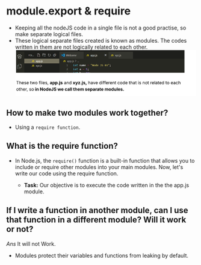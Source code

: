 # module.export & require

- Keeping all the nodeJS code in a single file is not a good practise, so make separate logical files.
- These logical separate files created is known as modules. The codes written in them are not logically related to each other.
  ![alt text](./image.png)

## How to make two modules work together?

- Using a `require function`.

## What is the require function?

- In Node.js, the `require()` function is a built-in function that allows you to include or require other modules into your main modules. Now, let's write our code using the require function.

  - **Task:** Our objective is to execute the code written in the the app.js module.

## If I write a function in another module, can I use that function in a different module? Will it work or not?

*Ans* It will not Work.
  - Modules protect their variables and functions from leaking by default.

  
